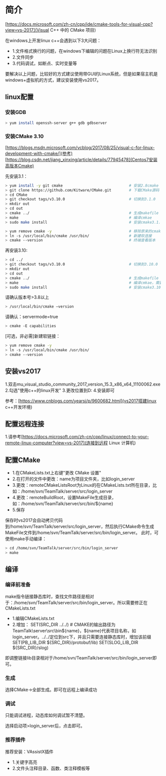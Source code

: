 # 简介

[https://docs.microsoft.com/zh-cn/cpp/ide/cmake-tools-for-visual-cpp?view=vs-2017](Visual C++ 中的 CMake 项目)

在windows上开发linux c++会遇到以下3大问题：
- 1.文件格式换行的问题，在windows下编辑的问题在Linux上换行符无法识别
- 2.文件同步
- 3.代码调试，如断点、实时变量等

要解决以上问题，比较好的方式建议使用带GUI的Linux系统，但是如果宿主机是windows+虚拟机的方式，建议安装使用vs2017。

## linux配置

### 安装GDB

```bash
> yum install openssh-server g++ gdb gdbserver
```
### 安装CMake 3.10

[https://blogs.msdn.microsoft.com/vcblog/2017/08/25/visual-c-for-linux-development-with-cmake/](参考)  
[https://blog.csdn.net/jiang_xinxing/article/details/77945478](Centos7安装高版本Cmake)

先安装3.1：
```bash
> yum install -y git cmake                              # 安装2.8cmake
> git clone https://github.com/Kitware/CMake.git        # 下载CMake源码
> cd CMake
> git checkout tags/v3.10.0                             # 切换到3.1.0
> mkdir out
> cd out
> cmake ../                                             # 生成makefile
> make                                                  # 编译cmkae
> sudo make install                                     # 安装cmake3.1.0

> yum remove cmake -y									# 移除原来的cmake版本
> ln -s /usr/local/bin/cmake /usr/bin/					# 新建软连接
> cmake --version										# 终端查看版本
```

再安装3.10:
```bash
> cd ../
> git checkout tags/v3.10.0                             # 切换到3.10.0
> mkdir out
> cd out
> cmake ../                                             # 生成makefile
> make                                                  # 编译cmkae，需要cmake3.1以上
> sudo make install                                     # 安装cmake3.10.0
```

请确认版本号>3.8以上
```bash
> /usr/local/bin/cmake –version
```

请确认：servermode=true
```bash
> cmake -E capabilities
```

[可选，非必需]新建软链接：
```bash
> yum remove cmake -y
> ln -s /usr/local/bin/cmake /usr/bin/
> cmake --version
```

## 安装vs2017

1.双击mu_visual_studio_community_2017_version_15.3_x86_x64_11100062.exe
2.勾选"使用c++的linux开发"
3.更改位置到D:
4.安装即可

参考：[https://www.cnblogs.com/yearsj/p/9600682.html](vs2017搭建linux c++开发环境)

## 配置远程连接

1.请参考[https://docs.microsoft.com/zh-cn/cpp/linux/connect-to-your-remote-linux-computer?view=vs-2017](连接到远程 Linux 计算机)

## 配置CMake

- 1.在CMakeLists.txt上右键"更改 CMake 设置"
- 2.在打开的文件中更改：name为项目文件夹，比如login_server
- 3.更改：remoteCMakeListsRoot为Linux的在CMakeLists.txt所在目录，比如：/home/svn/TeamTalk/server/src/login_server
- 4.更改：remoteBuildRoot，设置MakeFile生成目录，如：/home/svn/TeamTalk/server/src/bin/${name}
- 5.保存

保存时vs2017会自动拷贝代码到/home/svn/TeamTalk/server/src/login_server，然后执行CMake命令生成MakeFile文件到/home/svn/TeamTalk/server/src/bin/login_server。
此时，可使用make手动编译：
```bash
> cd /home/svn/TeamTalk/server/src/bin/login_server
> make
```

## 编译

### 编译前准备

make指令链接静态库时，查找文件路径是相对于：/home/svn/TeamTalk/server/src/bin/login_server。所以需要修正在CMakeLists.txt
- 1.编辑CMakeLists.txt
- 2.增加：
SET(SRC_DIR  ../../) # CMAKE的输出路径为TeamTalk\server\src\bin\${name}，${name}代表项目名称，如login_server。../../定位到src下，并且只需要连接静态库时，增加该前缀
SET(PB_LIB_DIR ${SRC_DIR}/protobuf/lib)
SET(SLOG_LIB_DIR ${SRC_DIR}/slog)

即调整链接lib目录相对于/home/svn/TeamTalk/server/src/bin/login_server即可。

### 生成

选择CMake->全部生成。即可在远程上编译成功

### 调试

只能调试进程，动态库如何调试暂不清楚。

选择启动项>login_server后，点击即可。

### 推荐插件

推荐安装：VAssistX插件
- 1.关键字高亮
- 2.文件头注释目录、函数、类注释模板等
